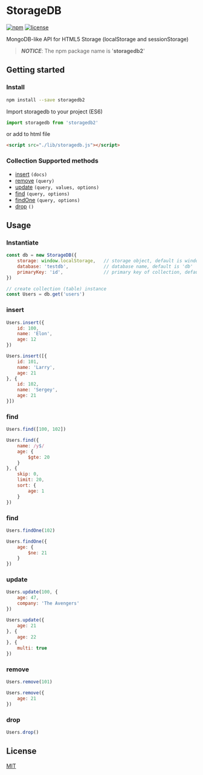 # StorageDB

[![npm](https://badge.fury.io/js/storagedb2.svg)](https://www.npmjs.com/package/storagedb2)
[![license](https://img.shields.io/npm/l/storagedb2.svg)](https://github.com/instapp/storagedb)

MongoDB-like API for HTML5 Storage (localStorage and sessionStorage)

> ***NOTICE***: The npm package name is '**storagedb2**'

## Getting started

### Install

```bash
npm install --save storagedb2
```

Import storagedb to your project (ES6)
```js
import storagedb from 'storagedb2'
```

or add to html file
```html
<script src="./lib/storagedb.js"></script>
```

### Collection Supported methods

- [insert](#insert) `(docs)`
- [remove](#remove) `(query)`
- [update](#update) `(query, values, options)`
- [find](#find) `(query, options)`
- [findOne](#findOne) `(query, options)`
- [drop](#drop) `()`

## Usage

### Instantiate

```js
const db = new StorageDB({
	storage: window.localStorage, 	// storage object, default is window.localStorage
	database: 'testdb',				// database name, default is 'db'
	primaryKey: 'id', 				// primary key of collection, default is '_id'
})

// create collection (table) instance
const Users = db.get('users')
```

### insert

```js
Users.insert({
	id: 100,
	name: 'Elon',
	age: 12
})

Users.insert([{
	id: 101,
	name: 'Larry',
	age: 21
}, {
	id: 102,
	name: 'Sergey',
	age: 21
}])
```

### find

```js
Users.find([100, 102])

Users.find({
	name: /y$/
	age: {
		$gte: 20
	}
}, {
	skip: 0,
	limit: 20,
	sort: {
		age: 1
	}
})
```

### find
```js
Users.findOne(102)

Users.findOne({
	age: {
		$ne: 21
	}
})
```

### update
```js
Users.update(100, {
	age: 47,
	company: 'The Avengers'
})

Users.update({
	age: 21
}, {
	age: 22
}, {
	multi: true
})
```

### remove
```js
Users.remove(101)

Users.remove({
	age: 21
})
```

### drop
```js
Users.drop()
```

## License

[MIT](http://opensource.org/licenses/MIT)
